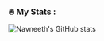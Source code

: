
### :fire: My Stats :

![Navneeth's GitHub stats](https://github-readme-stats.vercel.app/api?username=Navneethd8&theme=dark&show_icons=true)
